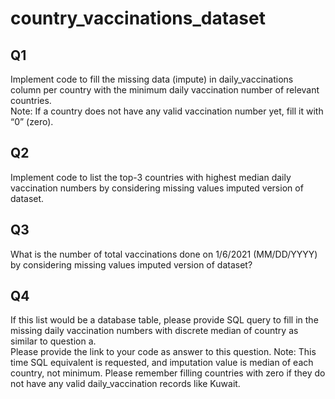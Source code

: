 # country_vaccinations_dataset

## Q1
Implement code to fill the missing data (impute) in daily_vaccinations column per country with the minimum daily vaccination number of relevant countries.  
Note: If a country does not have any valid vaccination number yet, fill it with “0” (zero).

## Q2
Implement code to list the top-3 countries with highest median daily vaccination numbers by considering missing values imputed version of dataset.


## Q3
What is the number of total vaccinations done on 1/6/2021 (MM/DD/YYYY) by considering missing values imputed version of dataset?

## Q4
If this list would be a database table, please provide SQL query to fill in the missing daily vaccination numbers with discrete median of country as similar to question a.  
Please  provide the link to your code as answer to this question. 
Note: This time SQL equivalent is requested, and imputation value is median of each country, not minimum. Please remember filling countries with zero if they do not have any valid daily_vaccination records like Kuwait.
